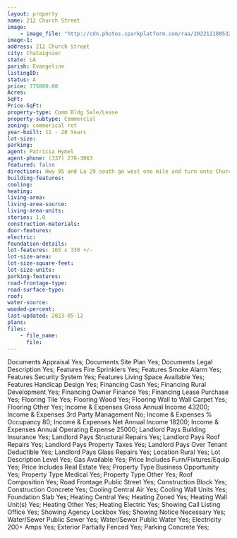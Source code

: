 ```yaml
---
layout: property
name: 212 Church Street 
image:
    - image_file: "http://cdn.photos.sparkplatform.com/raa/20221218053248622996000000.jpg"
image-1:
address: 212 Church Street
city: Chataignier
state: LA
parish: Evangeline
listingID: 
status: A
price: 775000.00
Acres: 
SqFt: 
Price-SqFt: 
property-type: Comm Bldg Sale/Lease
property-subtype: Commercial
zoning: commerical ret
year-built: 11 - 20 Years
lot-size: 
parking: 
agent: Patricia Hymel
agent-phone: (337) 278-3063
featured: false
directions: Hwy 95 and La 29 south go west one mile and turn onto Church Street property will on your left just pass Genita Miller Walking Trail.
building-features: 
cooling: 
heating: 
living-area: 
living-area-source: 
living-area-units: 
stories: 1.0
construction-materials: 
door-features: 
electric: 
foundation-details: 
lot-features: 165 x 330 +/-
lot-size-area: 
lot-size-square-feet: 
lot-size-units: 
parking-features: 
road-frontage-type: 
road-surface-type: 
roof: 
water-source: 
wooded-percent: 
last-updated: 2023-05-12
plans: 
files:
    - file_name:
      file:
---
```

Documents	Appraisal	Yes;
Documents	Site Plan	Yes;
Documents	Legal Description	Yes;
Features	Fire Sprinklers	Yes;
Features	Smoke Alarm	Yes;
Features	Security System	Yes;
Features	Living Space Available	Yes;
Features	Handicap Design	Yes;
Financing	Cash	Yes;
Financing	Rural Development	Yes;
Financing	Owner Finance	Yes;
Financing	Lease Purchase	Yes;
Flooring	Tile	Yes;
Flooring	Wood	Yes;
Flooring	Wall to Wall Carpet	Yes;
Flooring	Other	Yes;
Income & Expenses	Gross Annual Income	43200;
Income & Expenses	3rd Party Management	No;
Income & Expenses	% Occupancy	80;
Income & Expenses	Net Annual Income	18200;
Income & Expenses	Annual Operating Expense	25000;
Landlord Pays	Building Insurance	Yes;
Landlord Pays	Structural Repairs	Yes;
Landlord Pays	Roof Repairs	Yes;
Landlord Pays	Property Taxes	Yes;
Landlord Pays	Over Tenant Deductible	Yes;
Landlord Pays	Glass Repairs	Yes;
Location	Rural	Yes;
Lot Description	Level	Yes;
Gas	Available	Yes;
Price Includes	Furn/Fixtures/Equip	Yes;
Price Includes	Real Estate	Yes;
Property Type	Business Opportunity	Yes;
Property Type	Medical	Yes;
Property Type	Other	Yes;
Roof	Composition	Yes;
Road Frontage	Public Street	Yes;
Construction	Block	Yes;
Construction	Concrete	Yes;
Cooling	Central Air	Yes;
Cooling	Wall Units	Yes;
Foundation	Slab	Yes;
Heating	Central	Yes;
Heating	Zoned	Yes;
Heating	Wall Unit(s)	Yes;
Heating	Other	Yes;
Heating	Electric	Yes;
Showing	Call Listing Office	Yes;
Showing	Agency Lockbox	Yes;
Showing	Notice Necessary	Yes;
Water/Sewer	Public Sewer	Yes;
Water/Sewer	Public Water	Yes;
Electricity	200+ Amps	Yes;
Exterior	Partially Fenced	Yes;
Parking	Concrete	Yes;

